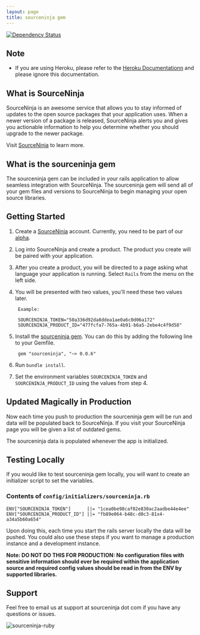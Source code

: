 ```yaml
---
layout: page
title: sourceninja gem
---
```


[![Dependency Status](https://app.sourceninja.com/status/a78ca9a5-0a4a-4764-8639-87cc5a41948e.png)](https://app.sourceninja.com/products/a78ca9a5-0a4a-4764-8639-87cc5a41948e)

Note
----
* If you are using Heroku, please refer to the [Heroku Documentationn](heroku-addon) and please ignore this documentation.

What is SourceNinja
-------------------
SourceNinja is an awesome service that allows you to stay informed of updates to the open source packages that your application uses. When a newer version of a package is released, SourceNinja alerts you and gives you actionable information to help you determine whether you should upgrade to the newer package.

Visit [SourceNinja](http://www.sourceninja.com) to learn more.

What is the sourceninja gem
---------------------------
The sourceninja gem can be included in your rails application to allow seamless integration with SourceNinja. The sourceninja gem will send all of your gem files and versions to SourceNinja to begin managing your open source libraries.

Getting Started
---------------
1. Create a [SourceNinja](http://sourceninja.com) account. Currently, you need to be part of our [alpha](http://www.sourceninja.com/sign-up.html).

2. Log into SourceNinja and create a product. The product you create will be paired with your application.

3. After you create a product, you will be directed to a page asking what language your application is running. Select `Rails` from the menu on the left side. 

4. You will be presented with two values, you'll need these two values later.

		Example:

		SOURCENINJA_TOKEN="50a336d92da8ddea1ae0a6c0d06a172"
		SOURCENINJA_PRODUCT_ID="477fcfa7-765a-4b91-b6a5-2ebe4c4f9d58"


5. Install the [sourceninja gem](http://github.com/SourceNinja/sourceninja-ruby). You can do this by adding the following line to your Gemfile.
    
		gem "sourceninja", "~> 0.0.6"

6. Run `bundle install`.

7. Set the environment variables ```SOURCENINJA_TOKEN``` and ```SOURCENINJA_PRODUCT_ID``` using the values from step 4.

Updated Magically in Production
-----------------
Now each time you push to production the sourceninja gem will be run and data will be populated back to SourceNinja. If you visit your SourceNinja page you will be given a list of outdated gems.

The sourceninja data is populated whenever the app is initialized.

Testing Locally
---------------
If you would like to test sourceninja gem locally, you will want to create an initializer script to set the variables.

### Contents of `config/initializers/sourceninja.rb`
	ENV["SOURCENINJA_TOKEN"]      ||= "1cea0be98caf02e830ac2aadbe44e4ee"
	ENV["SOURCENINJA_PRODUCT_ID"] ||= "fb89e064-b48c-d0c3-81x4-a34a5b60a654"

Upon doing this, each time you start the rails server locally the data will be pushed. You could also use these steps if you want to manage a production instance and a development instance.

__Note: DO NOT DO THIS FOR PRODUCTION: No configuration files with sensitive information should ever be required within the application source and required config values should be read in from the ENV by supported libraries.__

Support
-------
Feel free to email us at support at sourceninja dot com if you have any questions or issues.

![sourceninja-ruby](http://cl.ly/2x001f2y042U3b05143Z/Screen%20shot%202012-03-16%20at%202.51.05%20PM.png)